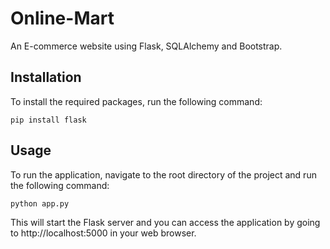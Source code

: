 # Online-Mart
An E-commerce website using Flask, SQLAlchemy and Bootstrap.

## Installation
To install the required packages, run the following command:

```  
pip install flask  
```

## Usage
To run the application, navigate to the root directory of the project and run the following command:

```
python app.py
```

This will start the Flask server and you can access the application by going to http://localhost:5000 in your web browser.
